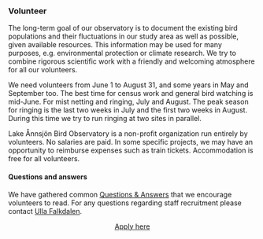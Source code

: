 ### Volunteer

The long-term goal of our observatory is to document the existing bird populations and their fluctuations in our study area as well as possible, given available resources. This information may be used for many purposes, e.g. environmental protection or climate research. We try to combine rigorous scientific work with a friendly and welcoming atmosphere for all our volunteers.

We need volunteers from June 1 to August 31, and some years in May and September too. The best time for census work and general bird watching is mid-June. For mist netting and ringing, July and August. The peak season for ringing is the last two weeks in July and the first two weeks in August. During this time we try to run ringing at two sites in parallel.

Lake Ånnsjön Bird Observatory is a non-profit organization run entirely by volunteers. No salaries are paid. In some specific projects, we may have an opportunity to reimburse expenses such as train tickets. Accommodation is free for all volunteers.

#### Questions and answers

We have gathered common [Questions &amp; Answers](#faq) that we encourage volunteers to read. For any questions regarding staff recruitment please contact [Ulla&nbsp;Falkdalen](mailto:ulla.falkdalen@annsjon.org).

<p style="text-align:center">
    <a href="#volunteer/apply" class="button button-primary">Apply here</a></p>